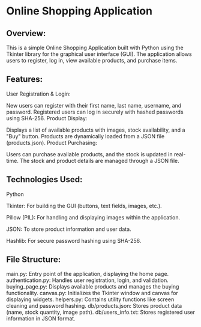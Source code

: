 # Online Shopping Application

## Overview:
This is a simple Online Shopping Application built with Python using the Tkinter library for the graphical user interface (GUI). The application allows users to register, log in, view available products, and purchase items.

## Features:
User Registration & Login:

New users can register with their first name, last name, username, and password.
Registered users can log in securely with hashed passwords using SHA-256.
Product Display:

Displays a list of available products with images, stock availability, and a "Buy" button.
Products are dynamically loaded from a JSON file (products.json).
Product Purchasing:

Users can purchase available products, and the stock is updated in real-time.
The stock and product details are managed through a JSON file.

## Technologies Used:
Python

Tkinter: For building the GUI (buttons, text fields, images, etc.).

Pillow (PIL): For handling and displaying images within the application.

JSON: To store product information and user data.

Hashlib: For secure password hashing using SHA-256.

## File Structure:
main.py: Entry point of the application, displaying the home page.
authentication.py: Handles user registration, login, and validation.
buying_page.py: Displays available products and manages the buying functionality.
canvas.py: Initializes the Tkinter window and canvas for displaying widgets.
helpers.py: Contains utility functions like screen cleaning and password hashing.
db/products.json: Stores product data (name, stock quantity, image path).
db/users_info.txt: Stores registered user information in JSON format.
